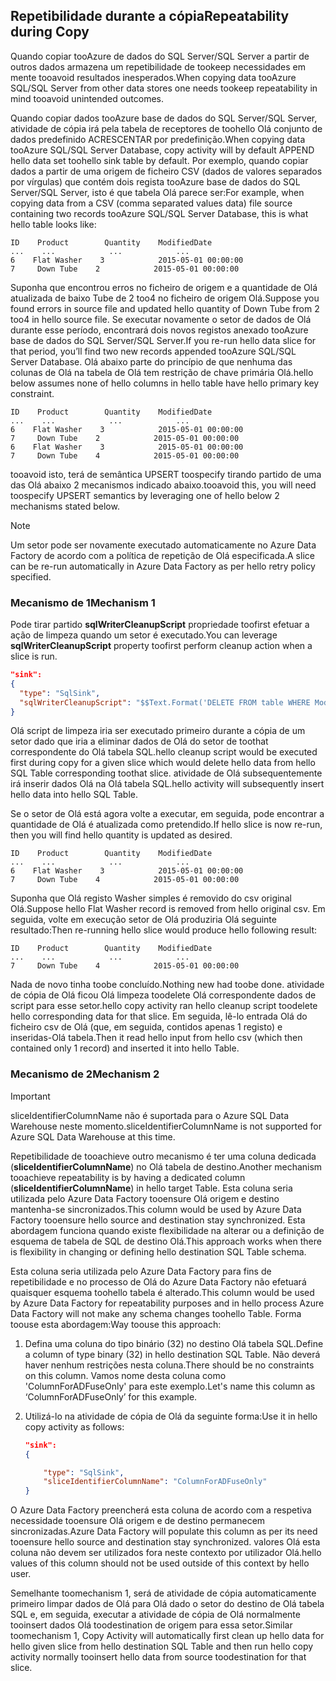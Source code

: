 ## <a name="repeatability-during-copy"></a><span data-ttu-id="5604a-101">Repetibilidade durante a cópia</span><span class="sxs-lookup"><span data-stu-id="5604a-101">Repeatability during Copy</span></span>
<span data-ttu-id="5604a-102">Quando copiar tooAzure de dados do SQL Server/SQL Server a partir de outros dados armazena um repetibilidade de tookeep necessidades em mente tooavoid resultados inesperados.</span><span class="sxs-lookup"><span data-stu-id="5604a-102">When copying data tooAzure SQL/SQL Server from other data stores one needs tookeep repeatability in mind tooavoid unintended outcomes.</span></span> 

<span data-ttu-id="5604a-103">Quando copiar dados tooAzure base de dados do SQL Server/SQL Server, atividade de cópia irá pela tabela de receptores de toohello Olá conjunto de dados predefinido ACRESCENTAR por predefinição.</span><span class="sxs-lookup"><span data-stu-id="5604a-103">When copying data tooAzure SQL/SQL Server Database, copy activity will by default APPEND hello data set toohello sink table by default.</span></span> <span data-ttu-id="5604a-104">Por exemplo, quando copiar dados a partir de uma origem de ficheiro CSV (dados de valores separados por vírgulas) que contém dois regista tooAzure base de dados do SQL Server/SQL Server, isto é que tabela Olá parece ser:</span><span class="sxs-lookup"><span data-stu-id="5604a-104">For example, when copying data from a CSV (comma separated values data) file source containing two records tooAzure SQL/SQL Server Database, this is what hello table looks like:</span></span>

```
ID    Product        Quantity    ModifiedDate
...    ...            ...            ...
6    Flat Washer    3            2015-05-01 00:00:00
7     Down Tube    2            2015-05-01 00:00:00
```

<span data-ttu-id="5604a-105">Suponha que encontrou erros no ficheiro de origem e a quantidade de Olá atualizada de baixo Tube de 2 too4 no ficheiro de origem Olá.</span><span class="sxs-lookup"><span data-stu-id="5604a-105">Suppose you found errors in source file and updated hello quantity of Down Tube from 2 too4 in hello source file.</span></span> <span data-ttu-id="5604a-106">Se executar novamente o setor de dados de Olá durante esse período, encontrará dois novos registos anexado tooAzure base de dados do SQL Server/SQL Server.</span><span class="sxs-lookup"><span data-stu-id="5604a-106">If you re-run hello data slice for that period, you’ll find two new records appended tooAzure SQL/SQL Server Database.</span></span> <span data-ttu-id="5604a-107">Olá abaixo parte do princípio de que nenhuma das colunas de Olá na tabela de Olá tem restrição de chave primária Olá.</span><span class="sxs-lookup"><span data-stu-id="5604a-107">hello below assumes none of hello columns in hello table have hello primary key constraint.</span></span>

```
ID    Product        Quantity    ModifiedDate
...    ...            ...            ...
6    Flat Washer    3            2015-05-01 00:00:00
7     Down Tube    2            2015-05-01 00:00:00
6    Flat Washer    3            2015-05-01 00:00:00
7     Down Tube    4            2015-05-01 00:00:00
```

<span data-ttu-id="5604a-108">tooavoid isto, terá de semântica UPSERT toospecify tirando partido de uma das Olá abaixo 2 mecanismos indicado abaixo.</span><span class="sxs-lookup"><span data-stu-id="5604a-108">tooavoid this, you will need toospecify UPSERT semantics by leveraging one of hello below 2 mechanisms stated below.</span></span>

> [!NOTE]
> <span data-ttu-id="5604a-109">Um setor pode ser novamente executado automaticamente no Azure Data Factory de acordo com a política de repetição de Olá especificada.</span><span class="sxs-lookup"><span data-stu-id="5604a-109">A slice can be re-run automatically in Azure Data Factory as per hello retry policy specified.</span></span>
> 
> 

### <a name="mechanism-1"></a><span data-ttu-id="5604a-110">Mecanismo de 1</span><span class="sxs-lookup"><span data-stu-id="5604a-110">Mechanism 1</span></span>
<span data-ttu-id="5604a-111">Pode tirar partido **sqlWriterCleanupScript** propriedade toofirst efetuar a ação de limpeza quando um setor é executado.</span><span class="sxs-lookup"><span data-stu-id="5604a-111">You can leverage **sqlWriterCleanupScript** property toofirst perform cleanup action when a slice is run.</span></span> 

```json
"sink":  
{ 
  "type": "SqlSink", 
  "sqlWriterCleanupScript": "$$Text.Format('DELETE FROM table WHERE ModifiedDate >= \\'{0:yyyy-MM-dd HH:mm}\\' AND ModifiedDate < \\'{1:yyyy-MM-dd HH:mm}\\'', WindowStart, WindowEnd)"
}
```

<span data-ttu-id="5604a-112">Olá script de limpeza iria ser executado primeiro durante a cópia de um setor dado que iria a eliminar dados de Olá do setor de toothat correspondente do Olá tabela SQL.</span><span class="sxs-lookup"><span data-stu-id="5604a-112">hello cleanup script would be executed first during copy for a given slice which would delete hello data from hello SQL Table corresponding toothat slice.</span></span> <span data-ttu-id="5604a-113">atividade de Olá subsequentemente irá inserir dados Olá na Olá tabela SQL.</span><span class="sxs-lookup"><span data-stu-id="5604a-113">hello activity will subsequently insert hello data into hello SQL Table.</span></span> 

<span data-ttu-id="5604a-114">Se o setor de Olá está agora volte a executar, em seguida, pode encontrar a quantidade de Olá é atualizada como pretendido.</span><span class="sxs-lookup"><span data-stu-id="5604a-114">If hello slice is now re-run, then you will find hello quantity is updated as desired.</span></span>

```
ID    Product        Quantity    ModifiedDate
...    ...            ...            ...
6    Flat Washer    3            2015-05-01 00:00:00
7     Down Tube    4            2015-05-01 00:00:00
```

<span data-ttu-id="5604a-115">Suponha que Olá registo Washer simples é removido do csv original Olá.</span><span class="sxs-lookup"><span data-stu-id="5604a-115">Suppose hello Flat Washer record is removed from hello original csv.</span></span> <span data-ttu-id="5604a-116">Em seguida, volte em execução setor de Olá produziria Olá seguinte resultado:</span><span class="sxs-lookup"><span data-stu-id="5604a-116">Then re-running hello slice would produce hello following result:</span></span> 

```
ID    Product        Quantity    ModifiedDate
...    ...            ...            ...
7     Down Tube    4            2015-05-01 00:00:00
```
<span data-ttu-id="5604a-117">Nada de novo tinha toobe concluído.</span><span class="sxs-lookup"><span data-stu-id="5604a-117">Nothing new had toobe done.</span></span> <span data-ttu-id="5604a-118">atividade de cópia de Olá ficou Olá limpeza toodelete Olá correspondente dados de script para esse setor.</span><span class="sxs-lookup"><span data-stu-id="5604a-118">hello copy activity ran hello cleanup script toodelete hello corresponding data for that slice.</span></span> <span data-ttu-id="5604a-119">Em seguida, lê-lo entrada Olá do ficheiro csv de Olá (que, em seguida, contidos apenas 1 registo) e inseridas-Olá tabela.</span><span class="sxs-lookup"><span data-stu-id="5604a-119">Then it read hello input from hello csv (which then contained only 1 record) and inserted it into hello Table.</span></span> 

### <a name="mechanism-2"></a><span data-ttu-id="5604a-120">Mecanismo de 2</span><span class="sxs-lookup"><span data-stu-id="5604a-120">Mechanism 2</span></span>
> [!IMPORTANT]
> <span data-ttu-id="5604a-121">sliceIdentifierColumnName não é suportada para o Azure SQL Data Warehouse neste momento.</span><span class="sxs-lookup"><span data-stu-id="5604a-121">sliceIdentifierColumnName is not supported for Azure SQL Data Warehouse at this time.</span></span> 

<span data-ttu-id="5604a-122">Repetibilidade de tooachieve outro mecanismo é ter uma coluna dedicada (**sliceIdentifierColumnName**) no Olá tabela de destino.</span><span class="sxs-lookup"><span data-stu-id="5604a-122">Another mechanism tooachieve repeatability is by having a dedicated column (**sliceIdentifierColumnName**) in hello target Table.</span></span> <span data-ttu-id="5604a-123">Esta coluna seria utilizada pelo Azure Data Factory tooensure Olá origem e destino mantenha-se sincronizados.</span><span class="sxs-lookup"><span data-stu-id="5604a-123">This column would be used by Azure Data Factory tooensure hello source and destination stay synchronized.</span></span> <span data-ttu-id="5604a-124">Esta abordagem funciona quando existe flexibilidade na alterar ou a definição de esquema de tabela de SQL de destino Olá.</span><span class="sxs-lookup"><span data-stu-id="5604a-124">This approach works when there is flexibility in changing or defining hello destination SQL Table schema.</span></span> 

<span data-ttu-id="5604a-125">Esta coluna seria utilizada pelo Azure Data Factory para fins de repetibilidade e no processo de Olá do Azure Data Factory não efetuará quaisquer esquema toohello tabela é alterado.</span><span class="sxs-lookup"><span data-stu-id="5604a-125">This column would be used by Azure Data Factory for repeatability purposes and in hello process Azure Data Factory will not make any schema changes toohello Table.</span></span> <span data-ttu-id="5604a-126">Forma toouse esta abordagem:</span><span class="sxs-lookup"><span data-stu-id="5604a-126">Way toouse this approach:</span></span>

1. <span data-ttu-id="5604a-127">Defina uma coluna do tipo binário (32) no destino Olá tabela SQL.</span><span class="sxs-lookup"><span data-stu-id="5604a-127">Define a column of type binary (32) in hello destination SQL Table.</span></span> <span data-ttu-id="5604a-128">Não deverá haver nenhum restrições nesta coluna.</span><span class="sxs-lookup"><span data-stu-id="5604a-128">There should be no constraints on this column.</span></span> <span data-ttu-id="5604a-129">Vamos nome desta coluna como 'ColumnForADFuseOnly' para este exemplo.</span><span class="sxs-lookup"><span data-stu-id="5604a-129">Let's name this column as ‘ColumnForADFuseOnly’ for this example.</span></span>
2. <span data-ttu-id="5604a-130">Utilizá-lo na atividade de cópia de Olá da seguinte forma:</span><span class="sxs-lookup"><span data-stu-id="5604a-130">Use it in hello copy activity as follows:</span></span>
   
    ```json
    "sink":  
    { 
   
        "type": "SqlSink", 
        "sliceIdentifierColumnName": "ColumnForADFuseOnly"
    }
    ```

<span data-ttu-id="5604a-131">O Azure Data Factory preencherá esta coluna de acordo com a respetiva necessidade tooensure Olá origem e de destino permanecem sincronizadas.</span><span class="sxs-lookup"><span data-stu-id="5604a-131">Azure Data Factory will populate this column as per its need tooensure hello source and destination stay synchronized.</span></span> <span data-ttu-id="5604a-132">valores Olá esta coluna não devem ser utilizados fora neste contexto por utilizador Olá.</span><span class="sxs-lookup"><span data-stu-id="5604a-132">hello values of this column should not be used outside of this context by hello user.</span></span> 

<span data-ttu-id="5604a-133">Semelhante toomechanism 1, será de atividade de cópia automaticamente primeiro limpar dados de Olá para Olá dado o setor do destino de Olá tabela SQL e, em seguida, executar a atividade de cópia de Olá normalmente tooinsert dados Olá toodestination de origem para essa setor.</span><span class="sxs-lookup"><span data-stu-id="5604a-133">Similar toomechanism 1, Copy Activity will automatically first clean up hello data for hello given slice from hello destination SQL Table and then run hello copy activity normally tooinsert hello data from source toodestination for that slice.</span></span> 

